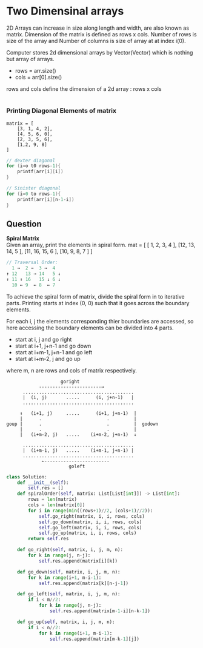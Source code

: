 # Two Dimensinal arrays

2D Arrays can increase in size along length and width, are also known as matrix. Dimension of the matrix is defined as rows x cols. Number of rows is size of the array and Number of columns is size of array at at index i(0).

Computer stores 2d dimensional arrays by Vector<int>(Vector<int>) which is nothing but array of arrays.

- rows = arr.size()
- cols = arr[0].size()

rows and cols define the dimension of a 2d array : rows x cols

#

### Printing Diagonal Elements of matrix

```
matrix = [
    [3, 1, 4, 2],
    [4, 5, 6, 0],
    [2, 3, 5, 6],
    [1,2, 9, 8]
]
```

```c
// dexter diagonal
for (i=o t0 rows-1){
    printf(arr[i][i])
}

// Sinister diagonal
for (i=0 to rows-1){
    printf(arr[i][n-1-i])
}
```

## Question

<b>Spiral Matrix</b><br>
Given an array, print the elements in spiral form.
mat = [ [ 1, 2, 3, 4 ], [12, 13, 14, 5 ], [11, 16, 15, 6 ], [10, 9, 8, 7 ] ]

```c
// Traversal Order:
  1 →  2 →  3 →  4
↑ 12   13 → 14   5 ↓
↑ 11 ↑ 16   15 ↓ 6 ↓
  10 ← 9  ← 8  ← 7
```

To achieve the spiral form of matrix, divide the spiral form in to iterative parts. Printing starts at index (0, 0) such that it goes across the boundary elements. <br>

For each i, j the elements corresponding thier boundaries are accessed, so here accessing the boundary elements can be divided into 4 parts.

- start at i, j and go right
- start at i+1, j+n-1 and go down
- start at i+m-1, j+n-1 and go left
- start at i+m-2, j and go up
  <br>

where m, n are rows and cols of matrix respectively.

```
                    goright
            -----------------------→
      .........................................
      |  (i, j)       .....      (i, j+n-1)   |
      .........................................

     ↑   (i+1, j)     .....      (i+1, j+n-1)  |
     |      .                        .         |
goup |      .                        .         |  godown
     |      .                        .         |
     |   (i+m-2, j)   .....    (i+m-2, j+n-1)  ↓

      .........................................
      |  (i+m-1, j)   .....    (i+m-1, j+n-1) |
      .........................................
             ←------------------------
                       goleft
```

```python
class Solution:
    def __init__(self):
        self.res = []
    def spiralOrder(self, matrix: List[List[int]]) -> List[int]:
        rows = len(matrix)
        cols = len(matrix[0])
        for i in range(min((rows+1)//2, (cols+1)//2)):
            self.go_right(matrix, i, i, rows, cols)
            self.go_down(matrix, i, i, rows, cols)
            self.go_left(matrix, i, i, rows, cols)
            self.go_up(matrix, i, i, rows, cols)
        return self.res

    def go_right(self, matrix, i, j, m, n):
        for k in range(j, n-j):
            self.res.append(matrix[i][k])

    def go_down(self, matrix, i, j, m, n):
        for k in range(i+1, m-i-1):
            self.res.append(matrix[k][n-j-1])

    def go_left(self, matrix, i, j, m, n):
        if i < m//2:
            for k in range(j, n-j):
                self.res.append(matrix[m-1-i][n-k-1])

    def go_up(self, matrix, i, j, m, n):
        if i < n//2:
            for k in range(i+1, m-i-1):
                self.res.append(matrix[m-k-1][j])

```
